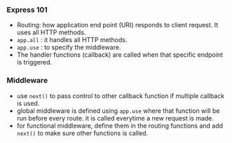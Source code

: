 ### Express 101
- Routing: how application end point (URI) responds to client request. It uses all HTTP methods.
- `app.all` : it handles all HTTP methods.
 - `app.use` : to specify the middleware.
 -  The handler functions (callback) are called when that specific endpoint is triggered. 


### Middleware
- use `next()` to pass control to other callback function if multiple callback is used. 
- global middleware is  defined using `app.use` where that function will be run before every route. it is called everytime a  new request is made.
- for functional middleware, define them in the routing functions and add `next()` to make sure other  functions is called. 

